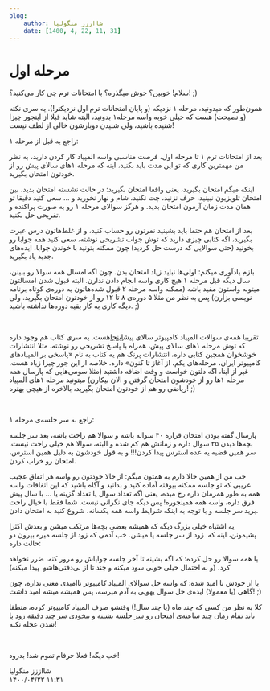 ```yaml
---
blog:
    author: شااززز منگولیا
    date: [1400, 4, 22, 11, 31]
---
```

# مرحله اول

<div class="cnt">
سلام! خوبین؟ خوش میگذره؟ با امتحانات ترم چی کار می‌کنید؟! ;)<p>همون‌طور که میدونید، مرحله ۱ نزدیکه (و پایان امتحانات ترم اول نزدیکتر!). یه سری نکته (و نصیحت) هست که خیلی خوبه واسه مرحله۱ بدونید، البته شاید قبلا از اینجور چیزا شنیده باشید، ولی شنیدن دوبارشون خالی از لطف نیست!</p>
<p>راجع به قبل از مرحله ۱:</p>
<p>بعد از امتحانات ترم ۱ تا مرحله اول، فرصت مناسبی واسه المپیاد کار کردن دارید، به نظر من مهمترین کاری که تو این مدت باید بکنید، اینه که مرحله ۱‌های سالای پیش رو از خودتون امتحان بگیرید. </p>
<p>اینکه میگم امتحان بگیرید، یعنی واقعا امتحان بگیرید: در حالت نشسته امتحان بدید، بین امتحان تلویزیون نبینید، حرف نزنید، چت نکنید، شام و نهار نخورید و ... سعی کنید دقیقا تو همان مدت زمان آزمون امتحان بدید. و هرگز سوالای مرحله ۱ رو به صورت پراکنده و تفریحی حل نکنید.</p>
<p>بعد از امتحان هم حتما باید بشینید نمرتون رو حساب کنید، و از غلط‌هاتون درس عبرت بگیرید، اگه کتابی چیزی دارید که توش جواب تشریحی نوشته، سعی کنید همه جوابا رو بخونید (حتی سوالایی که درست حل کردید) چون ممکنه بتونید با خوندن جوابا،‌ ایده‌های جدید یاد بگیرید.</p>
<p>بازم یادآوری میکنم: اولی‌ها نباید زیاد امتحان بدن. چون اگه امسال همه سوالا رو ببینن، سال دیگه قبل مرحله ۱ هیچ کاری واسه انجام دادن ندارن. البته قبول شدن امسالتون میتونه واستون مفید باشه (ممکنه واسه مرحله ۲ قبول شده‌هاتون یه دوره‌ی کوتاه برنامه نویسی بزارن) پس به نظر من مثلا ۵ دوره‌ی ۸ تا ۱۲ رو از خودتون امتحان بگیرید. ولی دیگه کاری به کار بقیه دوره‌ها نداشته باشید. ;)</p>
<p><br/></p>
<p>تقریبا همه‌ی سوالات المپیاد کامپیوتر سالای پیش<a href="http://www.inoi.ir/%D9%85%D9%86%D8%A7%D8%A8%D8%B9-%D9%88-%D9%85%D8%B1%D8%A7%D8%AC%D8%B9/%D8%A8%D8%A7%DB%8C%DA%AF%D8%A7%D9%86%DB%8C-%D8%B3%D9%88%D8%A7%D9%84%D8%A7%D8%AA-%D9%85%D8%B1%D8%A7%D8%AD%D9%84-%D8%A7%D9%88%D9%84-%D9%88-%D8%AF%D9%88%D9%85/" target="_blank">اینجا</a>هست. یه سری کتاب هم وجود داره که توش مرحله‌ ۱های سالای پیش، همراه با پاسخ تشریحی رو نوشته. مثلا انتشارات خوشخوان همچین کتابی داره، انتشارات پرنگ هم یه کتاب به نام «پاسخی بر المپیاد‌های کامپیوتر ایران، مرحله‌های یکم، از آغاز تا کنون» داره. خلاصه از این جور چیزا زیاد هست. غیر از اینا، اگه دلتون خواست و وقت اضافه داشتید (مثلا سومی‌هایی که پارسال همه مرحله ۱ها رو از خودشون امتحان گرفتن و الان بیکارن) میتونید مرحله ۱های المپیاد ریاضی رو هم از خودتون امتحان بگیرید، بالاخره از هیچی بهتره! ;)</p>
<p><br/></p>
<p>راجع به سر جلسه‌ی مرحله ۱:</p>
<p>پارسال گفته بودن امتحان قراره ۴۰ سواله باشه و سوالا هم راحت باشه، بعد سر جلسه بچه‌ها دیدن ۲۵ سوال داره و زمانش هم کم شده و البته، سوالا هم خیلی راحت نیست. سر همین قضیه یه عده استرس پیدا کردن!!! و به قول خودشون به دلیل همین استرس، امتحان رو خراب کردن.</p>
<p>خب من از همین حالا دارم به همتون میگم: از حالا خودتون رو واسه هر اتفاق عجیب غریبی که تو جلسه ممکنه بیوفته آماده کنید و بدانید و آگاه باشید که این اتفاقات واسه همه به طور همزمان داره رخ میده، یعنی اگه تعداد سوال یا تعداد گزینه یا ... با سال پیش فرق داره، واسه همه همینجوره! پس دیگه جای نگرانی نیست. شما فقط با خیال راحت برید سر جلسه و با توجه به اینکه شرایط واسه همه یکسانه، شروع کنید به امتحان دادن.</p>
<p>یه اشتباه خیلی بزرگ دیگه‌ که همیشه بعضی بچه‌ها مرتکب میشن و بعدش اکثرا پشیمونن، اینه که  زود از سر جلسه پا میشن. خب آدمی که زود از جلسه میره بیرون دو حالت داره:</p>
<p>یا همه سوالا رو حل کرده: که اگه بشینه تا آخر جلسه جواباش رو مرور کنه، ضرر نخواهد کرد. (و به احتمال خیلی خوبی سود میکنه و چند تا از بی‌دقتی‌هاشو  پیدا میکنه)</p>
<p>یا از خودش نا امید شده: که واسه حل سوالای المپیاد کامپیوتر ناامیدی معنی نداره، چون گاهی (یا معمولا) ایده‌ی حل سوال یهویی به آدم میرسه، پس همیشه میشه امید داشت! ;)</p>
<p>کلا به نظر من کسی که چند ماه (یا چند سال!) وقتشو صرف المپیاد کامپیوتر کرده، منطقا باید تمام زمان چند ساعته‌ی امتحان رو سر جلسه بشینه و بیخودی سر چند دقیقه زود پا شدن عجله نکنه!</p>
<p><br/></p>
<p>خب دیگه! فعلا حرفام تموم شد! بدرود!</p>
</div>

<div class="blog-info">
    <div class="blog-author">شااززز منگولیا</div>
    <div class="blog-date">۱۴۰۰/۰۴/۲۲ ۱۱:۳۱</div>
</div>

